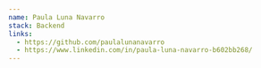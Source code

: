 ```yaml
---
name: Paula Luna Navarro
stack: Backend
links:
  - https://github.com/paulalunanavarro
  - https://www.linkedin.com/in/paula-luna-navarro-b602bb268/
---
```


